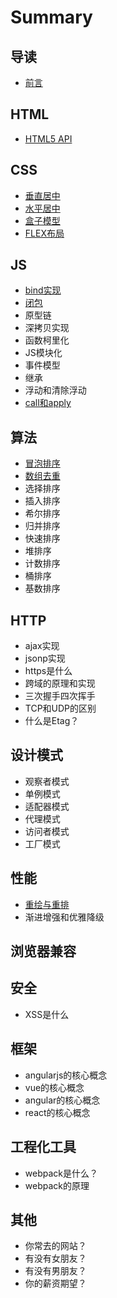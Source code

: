 # Summary

## 导读

* [前言](README.md)

## HTML

* [HTML5 API](html/html5-api.md)

## CSS

* [垂直居中](css/chui-zhi-ju-zhong.md)
* [水平居中](css/shui-ping-ju-zhong.md)
* [盒子模型](css/he-zi-mo-xing.md)
* [FLEX布局](css/flex-bu-ju.md)

## JS

* [bind实现](js/bind-shi-xian.md)
* [闭包](js/bi-bao.md)
* 原型链
* 深拷贝实现
* 函数柯里化
* JS模块化
* 事件模型
* 继承
* 浮动和清除浮动
* [call和apply](js/call-and-apply.md)

## 算法

* [冒泡排序](/mao-pao-pai-xu.md)
* [数组去重](shu-zu-qu-zhong.md)
* 选择排序
* 插入排序
* 希尔排序
* 归并排序
* 快速排序
* 堆排序
* 计数排序
* 桶排序
* 基数排序

## HTTP

* ajax实现
* jsonp实现
* https是什么
* 跨域的原理和实现
* 三次握手四次挥手
* TCP和UDP的区别
* 什么是Etag？

## 设计模式

* 观察者模式
* 单例模式
* 适配器模式
* 代理模式
* 访问者模式
* 工厂模式

## 性能

* [重绘与重排](xing-neng/zhong-hui-yu-zhong-pai.md)
* 渐进增强和优雅降级

## 浏览器兼容

## 安全

* XSS是什么

## 框架

* angularjs的核心概念
* vue的核心概念
* angular的核心概念
* react的核心概念

## 工程化工具

* webpack是什么？
* webpack的原理

## 其他

* 你常去的网站？
* 有没有女朋友？
* 有没有男朋友？
* 你的薪资期望？

